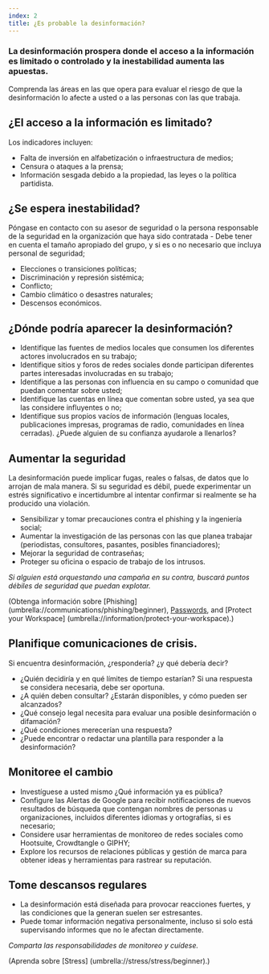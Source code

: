 ```yaml
---
index: 2
title: ¿Es probable la desinformación?
---
```

### La desinformación prospera donde **el acceso a la información es limitado o controlado** y **la inestabilidad aumenta las apuestas**.

Comprenda las áreas en las que opera para evaluar el riesgo de que la desinformación lo afecte a usted o a las personas con las que trabaja.

## ¿El acceso a la información es limitado?

Los indicadores incluyen:

* Falta de inversión en alfabetización o infraestructura de medios;
* Censura o ataques a la prensa;
* Información sesgada debido a la propiedad, las leyes o la política partidista.

## ¿Se espera inestabilidad?

Póngase en contacto con su asesor de seguridad o la persona responsable de la seguridad en la organización que haya sido contratada - Debe tener en cuenta el tamaño apropiado del grupo, y si es o no necesario que incluya personal de seguridad;

* Elecciones o transiciones políticas;
* Discriminación y represión sistémica;
* Conflicto;
* Cambio climático o desastres naturales;
* Descensos económicos.

## ¿Dónde podría aparecer la desinformación?

* Identifique las fuentes de medios locales que consumen los diferentes actores involucrados en su trabajo;
* Identifique sitios y foros de redes sociales donde participan diferentes partes interesadas involucradas en su trabajo;
* Identifique a las personas con influencia en su campo o comunidad que puedan comentar sobre usted;
* Identifique las cuentas en línea que comentan sobre usted, ya sea que las considere influyentes o no;
* Identifique sus propios vacíos de información (lenguas locales, publicaciones impresas, programas de radio, comunidades en línea cerradas). ¿Puede alguien de su confianza ayudarole a llenarlos?

## Aumentar la seguridad

La desinformación puede implicar fugas, reales o falsas, de datos que lo arrojan de mala manera. Si su seguridad es débil, puede experimentar un estrés significativo e incertidumbre al intentar confirmar si realmente se ha producido una violación.

* Sensibilizar y tomar precauciones contra el phishing y la ingeniería social;
* Aumentar la investigación de las personas con las que planea trabajar (periodistas, consultores, pasantes, posibles financiadores);
* Mejorar la seguridad de contraseñas;
* Proteger su oficina o espacio de trabajo de los intrusos.

*Si alguien está orquestando una campaña en su contra, buscará puntos débiles de seguridad que puedan explotar.*

(Obtenga información sobre [Phishing] (umbrella://communications/phishing/beginner), [Passwords](umbrella://information/passwords), and [Protect your Workspace] (umbrella://information/protect-your-workspace).)

## Planifique comunicaciones de crisis.

Si encuentra desinformación, ¿respondería? ¿y qué debería decir?

* ¿Quién decidiría y en qué límites de tiempo estarían? Si una respuesta se considera necesaria, debe ser oportuna.
* ¿A quién deben consultar? ¿Estarán disponibles, y cómo pueden ser alcanzados?
* ¿Qué consejo legal necesita para evaluar una posible desinformación o difamación?
* ¿Qué condiciones merecerían una respuesta?
* ¿Puede encontrar o redactar una plantilla para responder a la desinformación?

## Monitoree el cambio

* Investíguese a usted mismo ¿Qué información ya es pública?
* Configure las Alertas de Google para recibir notificaciones de nuevos resultados de búsqueda que contengan nombres de personas u organizaciones, incluidos diferentes idiomas y ortografías, si es necesario;
* Considere usar herramientas de monitoreo de redes sociales como Hootsuite, Crowdtangle o GIPHY;
* Explore los recursos de relaciones públicas y gestión de marca para obtener ideas y herramientas para rastrear su reputación.

## Tome descansos regulares

* La desinformación está diseñada para provocar reacciones fuertes, y las condiciones que la generan suelen ser estresantes.
* Puede tomar información negativa personalmente, incluso si solo está supervisando informes que no le afectan directamente.

*Comparta las responsabilidades de monitoreo y cuídese.*

(Aprenda sobre [Stress] (umbrella://stress/stress/beginner).)